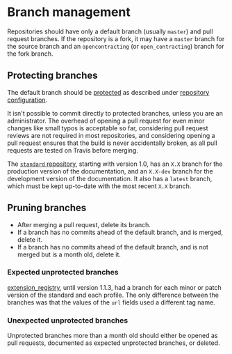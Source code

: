 # Branch management

Repositories should have only a default branch (usually `master`) and pull request branches. If the repository is a fork, it may have a `master` branch for the source branch and an `opencontracting` (or `open_contracting`) branch for the fork branch.

## Protecting branches

The default branch should be [protected](https://help.github.com/articles/about-protected-branches/) as described under [repository configuration](repository_configuration).

It isn't possible to commit directly to protected branches, unless you are an administrator. The overhead of opening a pull request for even minor changes like small typos is acceptable so far, considering pull request reviews are not required in most repositories, and considering opening a pull request ensures that the build is never accidentally broken, as all pull requests are tested on Travis before merging.

The [`standard` repository](https://github.com/open-contracting/standard), starting with version 1.0, has an `X.X` branch for the production version of the documentation, and an `X.X-dev` branch for the development version of the documentation. It also has a `latest` branch, which must be kept up-to-date with the most recent `X.X` branch.

## Pruning branches

* After merging a pull request, delete its branch.
* If a branch has no commits ahead of the default branch, and is merged, delete it.
* If a branch has no commits ahead of the default branch, and is not merged but is a month old, delete it.

### Expected unprotected branches

[extension_registry](https://github.com/open-contracting/extension_registry), until version 1.1.3, had a branch for each minor or patch version of the standard and each profile. The only difference between the branches was that the values of the `url` fields used a different tag name.

### Unexpected unprotected branches

Unprotected branches more than a month old should either be opened as pull requests, documented as expected unprotected branches, or deleted.
